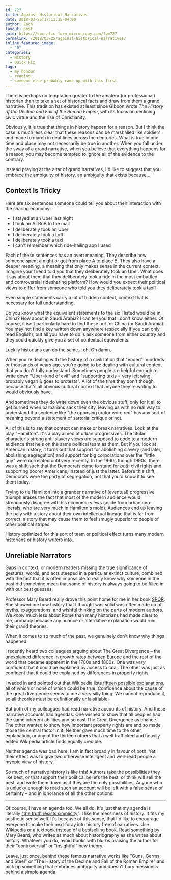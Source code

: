 ```yaml
---
id: 727
title: Against Historical Narratives
date: 2018-03-25T17:11:15-04:00
author: Zach
layout: post
guid: https://socratic-form-microscopy.com/?p=727
permalink: /2018/03/25/against-historical-narratives/
inline_featured_image:
  - "0"
categories:
  - History
  - Quick Fix
tags:
  - my honour
  - reading
  - someone else probably came up with this first
---
```


There is perhaps no temptation greater to the amateur (or professional) historian than to take a set of historical facts and draw from them a grand narrative. This tradition has existed at least since Gibbon wrote <em>The History of the Decline and Fall of the Roman Empire</em>, with its focus on declining civic virtue and the rise of Christianity.

Obviously, it is true that things in history happen for a reason. But I think the case is much less clear that these reasons can be marshalled like soldiers and made to march in neat lines across the centuries. What is true in one time and place may not necessarily be true in another. When you fall under the sway of a grand narrative, when you believe that everything happens for a reason, you may become tempted to ignore all of the evidence to the contrary.

Instead praying at the altar of grand narratives, I'd like to suggest that you embrace the ambiguity of history, an ambiguity that exists because…

<h2>Context Is Tricky</h2>
Here are six sentences someone could tell you about their interaction with the sharing economy:
<ul>
 	<li>I stayed at an Uber last night</li>
 	<li>I took an AirBnB to the mall</li>
 	<li>I deliberately took an Uber</li>
 	<li>I deliberately took a Lyft</li>
 	<li>I deliberately took a taxi</li>
 	<li>I can't remember which ride-hailing app I used</li>
</ul>
Each of these sentences has an overt meaning. They describe how someone spent a night or got from place A to place B. They also have a deeper meaning, a meaning that only makes sense in the current context. Imagine your friend told you that they deliberately took an Uber. What does it say about them that they deliberately took a ride in the most embattled and controversial ridesharing platform? How would you expect their political views to differ from someone who told you they deliberately took a taxi?

Even simple statements carry a lot of hidden context, context that is necessary for full understanding.

Do you know what the equivalent statements to the six I listed would be in China? How about in Saudi Arabia? I can tell you that I don't know either. Of course, it isn't particularly hard to find these out for China (or Saudi Arabia). You may not find a key written down anywhere (especially if you can only read English), but all you have to do is ask someone from either country and they could quickly give you a set of contextual equivalents.

Luckily historians can do the same… oh. Oh damn.

When you're dealing with the history of a civilization that "ended" hundreds or thousands of years ago, you're going to be dealing with cultural context that you don't fully understand. Sometimes people are helpful enough to write down "Uber=kind of evil" and "supporting taxis = very left wing, probably vegan &amp; goes to protests". A lot of the time they don't though, because that's all obvious cultural context that anyone they're writing to would obviously have.

And sometimes they do write down even the obvious stuff, only for it all to get burned when barbarians sack their city, leaving us with no real way to understand if a sentence like "the opposing orator wore red" has any sort of meaning beyond a statement of sartorial critique or not.

All of this is to say that context can make or break narratives. Look at the play "Hamilton". It's a play aimed at urban progressives. The titular character's strong anti-slavery views are supposed to code to a modern audience that he's on the same political team as them. But if you look at American history, it turns out that support for abolishing slavery (and later, abolishing segregation) and support for big corporations over the "little guy" were correlated until very recently. In the 1960s though 1990s, there was a shift such that the Democrats came to stand for <em>both</em> civil rights and supporting poorer Americans, instead of just the latter. Before this shift, Democrats were the party of segregation, not that you'd know it to see them today.

Trying to tie Hamilton into a grander narrative of (eventual) progressive triumph erases the fact that most of the modern audience would strenuously disagree with his economic views (aside from urban neo-liberals, who are very much in Hamilton's mold). Audiences end up leaving the paly with a story about their own intellectual lineage that is far from correct, a story that may cause them to feel smugly superior to people of other political stripes.

History optimized for this sort of team or political effect turns many modern historians or history writers into…

<h2>Unreliable Narrators</h2>
Gaps in context, or modern readers missing the true significance of gestures, words, and acts steeped in a particular extinct culture, combined with the fact that it is often impossible to really know why someone in the past did something mean that some of history is always going to be filled in with our best guesses.

Professor Mary Beard really drove this point home for me in her book <a href="https://socratic-form-microscopy.com/2017/01/22/book-review-spqr/">SPQR</a>. She showed me how history that I thought was solid was often made up of myths, exaggerations, and wishful thinking on the parts of modern authors. We <em>know</em> much less about Rome than many historians had made clear to me, probably because any nuance or alternative explanation would ruin their grand theories.

When it comes to so much of the past, we genuinely don't know why things happened.

I recently heard two colleagues arguing about The Great Divergence – the unexplained difference in growth rates between Europe and the rest of the world that became apparent in the 1700s and 1800s. One was <em>very</em> confident that it could be explained by access to coal. The other was just as confident that it could be explained by differences in property rights.

I waded in and pointed out that Wikipedia lists <a href="https://en.wikipedia.org/wiki/Great_Divergence">fifteen possible explanations</a>, all of which or none of which could be true. Confidence about the cause of the great divergence seems to me a very silly thing. We cannot reproduce it, so all theories must be definitionally unfalsifiable.

But both of my colleagues had read narrative accounts of history. And these narrative accounts had agendas. One wished to show that all peoples had the same inherent abilities and so cast The Great Divergence as chance. The other wanted to show how important property rights are and so made those the central factor in it. Neither gave much time to the other explanation, or any of the thirteen others that a well trafficked and heavily edited Wikipedia article finds equally credible.

Neither agenda was bad here. I am in fact broadly in favour of both. Yet their effect was to give two otherwise intelligent and well-read people a myopic view of history.

So much of narrative history is like this! Authors take the possibilities they like best, or that support their political beliefs the best, or think will sell the best, and write them down as if they are the only possibilities. Anyone who is unlucky enough to read such an account will be left with a false sense of certainty – and in ignorance of all the other options.

<hr />

Of course, I have an agenda too. We all do. It's just that my agenda is literally <a href="https://www.youtube.com/watch?v=ZH28G0_vTpg">"the truth resists simplicity</a>". I like the messiness of history. It fits my aesthetic sense well. It's because of this sense, that I'd like to encourage everyone to make their next foray into history free of narratives. Use Wikipedia or a textbook instead of a bestselling book. Read something by Mary Beard, who writes as much about historiography as she writes about history. Whatever you do, avoid books with blurbs praising the author for their "controversial" or "insightful" new theory.

Leave, just once, behind those famous narrative works like "Guns, Germs, and Steel" or "The History of the Decline and Fall of the Roman Empire" and pick up something that embraces ambiguity and doesn't bury messiness behind a simple agenda.
